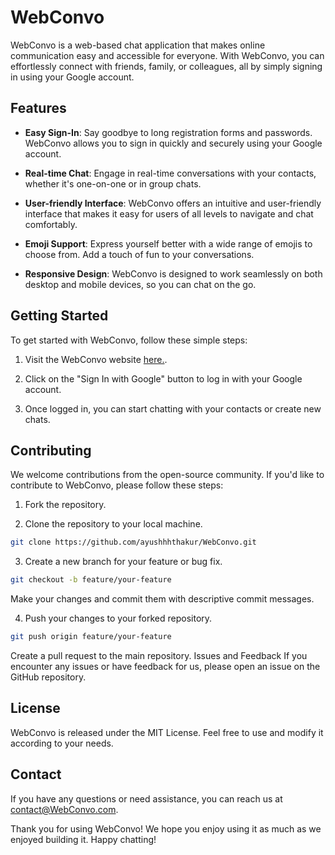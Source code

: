 # WebConvo

WebConvo is a web-based chat application that makes online communication easy and accessible for everyone. With WebConvo, you can effortlessly connect with friends, family, or colleagues, all by simply signing in using your Google account.

## Features

- **Easy Sign-In**: Say goodbye to long registration forms and passwords. WebConvo allows you to sign in quickly and securely using your Google account.

- **Real-time Chat**: Engage in real-time conversations with your contacts, whether it's one-on-one or in group chats.

- **User-friendly Interface**: WebConvo offers an intuitive and user-friendly interface that makes it easy for users of all levels to navigate and chat comfortably.

- **Emoji Support**: Express yourself better with a wide range of emojis to choose from. Add a touch of fun to your conversations.

- **Responsive Design**: WebConvo is designed to work seamlessly on both desktop and mobile devices, so you can chat on the go.

## Getting Started

To get started with WebConvo, follow these simple steps:

1. Visit the WebConvo website [here.](https://webconvo.netlify.app).

2. Click on the "Sign In with Google" button to log in with your Google account.

3. Once logged in, you can start chatting with your contacts or create new chats.

## Contributing

We welcome contributions from the open-source community. If you'd like to contribute to WebConvo, please follow these steps:

1. Fork the repository.

2. Clone the repository to your local machine.

```bash
git clone https://github.com/ayushhhthakur/WebConvo.git
```
3. Create a new branch for your feature or bug fix.

```bash
git checkout -b feature/your-feature
```
Make your changes and commit them with descriptive commit messages.

4. Push your changes to your forked repository.

```bash
git push origin feature/your-feature
```
Create a pull request to the main repository.
Issues and Feedback
If you encounter any issues or have feedback for us, please open an issue on the GitHub repository.

## License
WebConvo is released under the MIT License. Feel free to use and modify it according to your needs.

## Contact
If you have any questions or need assistance, you can reach us at contact@WebConvo.com.

Thank you for using WebConvo! We hope you enjoy using it as much as we enjoyed building it. Happy chatting!
